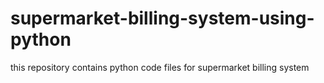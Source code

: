 # supermarket-billing-system-using-python
this repository contains python code files for supermarket billing system
